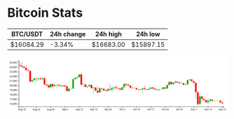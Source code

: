 # Bitcoin Stats

BTC/USDT|24h change|24h high|24h low|
|---|---|---|---|
|$16084.29|-3.34%|$16683.00|$15897.15|

<img src="./chart.svg">
